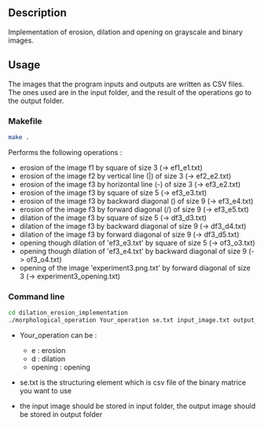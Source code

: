 ## Description

Implementation of erosion, dilation and opening on grayscale and binary images.

## Usage

The images that the program inputs and outputs are written as CSV files. The ones used are in the input folder, and the result of the operations go to the output folder.

### Makefile

```bash
make .
```
Performs the following operations :
* erosion of the image f1 by square of size 3 (-> ef1_e1.txt)
* erosion of the image f2 by vertical line (|) of size 3 (-> ef2_e2.txt)
* erosion of the image f3 by horizontal line (-) of size 3 (-> ef3_e2.txt)
* erosion of the image f3 by square of size 5 (-> ef3_e3.txt)
* erosion of the image f3 by backward diagonal (\) of size 9 (-> ef3_e4.txt)
* erosion of the image f3 by forward diagonal (/) of size 9 (-> ef3_e5.txt)
* dilation of the image f3 by square of size 5 (-> df3_d3.txt)
* dilation of the image f3 by backward diagonal of size 9 (-> df3_d4.txt)
* dilation of the image f3 by forward diagonal of size 9 (-> df3_d5.txt)
* opening though dilation of 'ef3_e3.txt' by square of size 5 (-> of3_o3.txt)
* opening though dilation of 'ef3_e4.txt' by backward diagonal of size 9 (-> of3_o4.txt)
* opening of the image 'experiment3.png.txt' by forward diagonal of size 3 (-> experiment3_opening.txt)

### Command line 

```bash
cd dilation_erosion_implementation 
./morphological_operation Your_operation se.txt input_image.txt output_image.txt
```

* Your_operation can be : 
  - e : erosion
  - d : dilation
  - opening : opening
 
 * se.txt is the structuring element which is csv file of the binary matrice you want to use 
 
 * the input image should be stored in input folder, the output image should be stored in output folder
